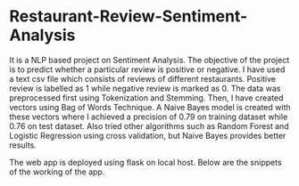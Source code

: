 # Restaurant-Review-Sentiment-Analysis
It is a NLP based project on Sentiment Analysis. The objective of the project is to predict whether a particular review is positive or negative. I have used a text csv file which consists of reviews of different restaurants. Positive review is labelled as 1 while negative review is marked as 0. The data was preprocessed first using Tokenization and Stemming. Then, I have created vectors using Bag of Words Technique. A Naive Bayes model is created with these vectors where I achieved a precision of 0.79 on training dataset while 0.76 on test dataset. Also tried other algorithms such as Random Forest and Logistic Regression using cross validation, but Naive Bayes provides better results.

The web app is deployed using flask on local host. Below are the snippets of the working of the app.
